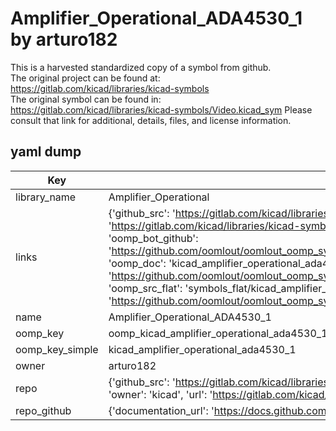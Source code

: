 # Amplifier_Operational_ADA4530_1 by arturo182  
This is a harvested standardized copy of a symbol from github.  
The original project can be found at:  
https://gitlab.com/kicad/libraries/kicad-symbols  
The original symbol can be found in:
https://gitlab.com/kicad/libraries/kicad-symbols/Video.kicad_sym
Please consult that link for additional, details, files, and license information.  
## yaml dump  
| Key | Value |  
| --- | --- |  
| library_name | Amplifier_Operational |  
| links | {'github_src': 'https://gitlab.com/kicad/libraries/kicad-symbols/Video.kicad_sym', 'github_src_repo': 'https://gitlab.com/kicad/libraries/kicad-symbols', 'oomp_bot': 'kicad_amplifier_operational_ada4530_1/working', 'oomp_bot_github': 'https://github.com/oomlout/oomlout_oomp_symbol_bot/tree/main/kicad_amplifier_operational_ada4530_1/working', 'oomp_doc': 'kicad_amplifier_operational_ada4530_1/working', 'oomp_doc_github': 'https://github.com/oomlout/oomlout_oomp_symbol_doc/tree/main/kicad_amplifier_operational_ada4530_1/working', 'oomp_src_flat': 'symbols_flat/kicad_amplifier_operational_ada4530_1/working', 'oomp_src_flat_github': 'https://github.com/oomlout/oomlout_oomp_symbol_src/tree/main/kicad_amplifier_operational_ada4530_1/working'} |  
| name | Amplifier_Operational_ADA4530_1 |  
| oomp_key | oomp_kicad_amplifier_operational_ada4530_1 |  
| oomp_key_simple | kicad_amplifier_operational_ada4530_1 |  
| owner | arturo182 |  
| repo | {'github_src': 'https://gitlab.com/kicad/libraries/kicad-symbols/Video.kicad_sym', 'name': 'libraries/kicad-symbols', 'owner': 'kicad', 'url': 'https://gitlab.com/kicad/libraries/kicad-symbols'} |  
| repo_github | {'documentation_url': 'https://docs.github.com/rest/repos/repos#get-a-repository', 'message': 'Not Found'} |  

